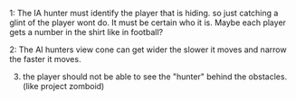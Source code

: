 1: The IA hunter must identify the player that is hiding. so just catching a glint of the player wont do. It must be certain who it is. Maybe each player gets a number in the shirt like in football? 


2: The AI hunters view cone can get wider the slower it moves and narrow the faster it moves.

3. the player should not be able to see the "hunter" behind the obstacles. (like project zomboid) 